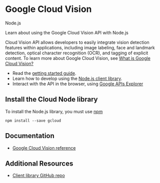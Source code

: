 # Google Cloud Vision
Node.js

Learn about using the Google Cloud Vision API with Node.js

Cloud Vision API allows developers to easily integrate vision detection features within applications, including image labeling, face and landmark detection, optical character recognition (OCR), and tagging of explicit content. To learn more about Google Cloud Vision, see [What is Google Cloud Vision?](https://cloud.google.com/vision/docs/)

* Read the [getting started guide](https://cloud.google.com/vision/docs/getting-started).
* Learn how to develop using the [Node.js client library](https://github.com/GoogleCloudPlatform/gcloud-node).
* Interact with the API in the browser, using [Google APIs Explorer](https://developers.google.com/apis-explorer/#p/vision/v1/)

## Install the Cloud Node library
To install the Node.js library, you must use [npm](https://www.npmjs.com/)

```
npm install --save gcloud
```

## Documentation
* [Google Cloud Vision reference](https://googlecloudplatform.github.io/gcloud-node/#/docs/v0.30.2/vision)

## Additional Resources
* [Client library GitHub repo](https://github.com/GoogleCloudPlatform/gcloud-node)